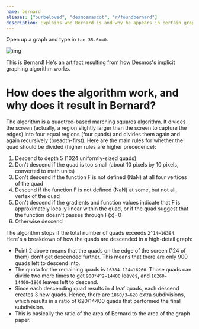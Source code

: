 ```yaml
---
name: bernard
aliases: ["ourbeloved", "desmosmascot", "r/foundbernard"]
description: Explains who Bernard is and why he appears in certain graphs!
---
```

Open up a graph and type in `tan 35.6x=0`.

![img](7s2h831mdnze1)

This is Bernard! He's an artifact resulting from how Desmos's implicit graphing algorithm works.
# How does the algorithm work, and why does it result in Bernard?

The algorithm is a quadtree-based marching squares algorithm. It divides the screen (actually, a region slightly larger than the screen to capture the edges) into four equal regions (four quads) and divides them again and again recursively (breadth-first). Here are the main rules for whether the quad should be divided (higher rules are higher precedence):
1. Descend to depth 5 (1024 uniformly-sized quads)
2. Don't descend if the quad is too small (about 10 pixels by 10 pixels, converted to math units)
3. Don't descend if the function F is not defined (NaN) at all four vertices of the quad
4. Descend if the function F is not defined (NaN) at some, but not all, vertex of the quad
5. Don't descend if the gradients and function values indicate that F is approximately locally linear within the quad, or if the quad suggest that the function doesn't passes through F(x)=0
6. Otherwise descend

The algorithm stops if the total number of quads exceeds `2^14=16384`. Here's a breakdown of how the quads are descended in a high-detail graph:
- Point 2 above means that the quads on the edge of the screen (124 of them) don't get descended further. This means that there are only 900 quads left to descend into.
- The quota for the remaining quads is `16384-124=16260`. Those quads can divide two more times to get `900*4^2=14400` leaves, and `16260-14400=1860` leaves left to descend.
- Since each descending quad results in 4 leaf quads, each descend creates 3 new quads. Hence, there are `1860/3=620` extra subdivisions, which results in a ratio of 620/14400 quads that performed the final subdivision. 
- This is basically the ratio of the area of Bernard to the area of the graph paper.
